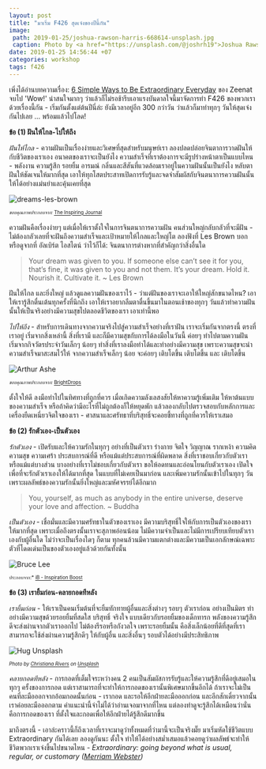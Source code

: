 ```yaml
---
layout: post
title: "มาเริ่ม F426 สุดเจ๋งของปีนี้กัน"
image:
 path: 2019-01-25/joshua-rawson-harris-668614-unsplash.jpg
 caption: Photo by <a href="https://unsplash.com/@joshrh19">Joshua Rawson-Harris</a> on <a href="https://unsplash.com/">Unsplash</a>
date: 2019-01-25 14:56:44 +07
categories: workshop
tags: f426
---
```

เพิ่งได้อ่านบทความเรื่อง: [6 Simple Ways to Be Extraordinary Everyday](https://positiveprovocations.com/2019/01/23/6-simple-ways-to-be-extraordinary-everyday/?utm_source=feedburner&utm_medium=email&utm_campaign=Feed%3A+PositiveProvocations+%28Positive+Provocations%29) ของ Zeenat จบไป 'Wow!' น่าสนใจมากๆ ว่าแล้วก็ไม่รอช้ารีบเอาแรงบันดาลใจนี้มาจัดการทำ F426 ของพวกเราด้วยเรื่องนี้กัน - เริ่มกันตั้งแต่ต้นปีนี่ล่ะ ยังมีเวลาอยู่อีก 300 กว่าวัน ว่าแล้วก็มาทำทุกๆ วันให้สุดเจ๋งกันไปเลย ... พร้อมแล้วไปโลด!

**ข้อ (1) ฝันให้ไกล-ไปให้ถึง**

*ฝันให้ไกล* - ความฝันเป็นเรื่องง่ายและวิเศษที่สุดสำหรับมนุษย์เรา ลองปลดปล่อยจินตาการวาดฝันให้กับชีวิตของเราเอง อนาคตของเราจะเป็นยังไง ความสำเร็จที่เราต้องการจะมีรูปร่างหน้าตาเป็นแบบไหน - พลังงาน ความรู้สึก รอยยิ้ม อารมณ์ กลิ่นและสีสันที่แวดล้อมเราอยู่ในความฝันนั้นเป็นยังไง หลับตาฝันให้ชัดเจนให้มากที่สุด เอาให้ทุกโสตประสาทเปิดการรับรู้และจดจำสัมผัสกับจินตนาการความฝันนั้นให้ได้อย่างแม่นยำและคุ้นเคยที่สุด

![dreams-les-brown](https://res.cloudinary.com/sdees-reallife/image/upload/c_scale,w_600/v1548411486/dream-les-brown.jpg)

<sup><sub>*ขอบคุณภาพประกอบจาก:* [The Inspiring Journal](https://www.theinspiringjournal.com/10-highly-inspirational-les-brown-quotes-to-live-your-dreams/)</sub></sup>

ความฝันคือเรื่องง่ายๆ แต่เมื่อให้เราตั้งใจในการจินตนาการความฝัน คนส่วนใหญ่กลับกลัวที่จะมีฝัน - ไม่ต้องกลัวเลยที่จะฝันถึงความสำเร็จและเป้าหมายให้ไกลและใหญ่โต ลองฟังที่ Les Brown บอก หรือดูจากที่ อัลเบิร์ต ไอสไตน์ ว่าไว้ก็ได้: จินตนาการต่างหากที่สำคัญกว่าสิ่งอื่นใด

> Your dream was given to you. If someone else can’t see it for you, that’s fine, it was given to you and not them. It’s your dream. Hold it. Nourish it. Cultivate it. ~ Les Brown

ฝันให้ไกล และยิ่งใหญ่ แล้วดูแลความฝันของเราไว้ - ว่าแต่ฝันของเราจะเอาให้ใหญ่สักขนาดไหน? เอาให้เรารู้สึกตื่นเต้นทุกครั้งที่นึกถึง เอาให้เราอยากลืมตาตื่นขึ้นมาในตอนเช้าของทุกๆ วันแล้วทำความฝันนั้นให้เป็นจริงอย่างมีความสุขไปตลอดชีวิตของเรา เอาเท่านี้พอ

*ไปให้ถึง* - สำหรับการเดินทางจากความจริงไปสู่ความสำเร็จอย่างที่เราฝัน เราจะเริ่มกันจากตรงนี้ ตรงที่เราอยู่ เริ่มจากสิ่งเหล่านี้ สิ่งที่เรามี และก็มีความสุขกับการได้ลงมือในวันนี้ ค่อยๆ ทำไปตามความฝัน เริ่มจากกิจวัตรประจำวันเล็กๆ น้อยๆ ทำสิ่งที่เราลงมือทำได้และทำอย่างมีความสุข เพราะความสุขจะนำความสำเร็จมาสะสมไว้ให้ จากความสำเร็จเล็กๆ น้อย จะค่อยๆ เติบโตขึ้น เติบโตขึ้น และ เติบโตขึ้น

![Arthur Ashe](https://res.cloudinary.com/sdees-reallife/image/upload/c_scale,w_600/v1548413112/arthur-ashe.jpg)

<sup><sub>*ขอบคุณภาพประกอบจาก:* [BrightDrops](https://brightdrops.com/best-motivational-quotes)</sub></sup>

ตั้งใจให้ดี ลงมือทำไปในทิศทางที่ถูกที่ควร เมื่อเกิดความลังเลสงสัยให้หาความรู้เพิ่มเติม ให้หาต้นแบบของความสำเร็จ หรือถ้าคิดว่ามีอะไรที่ไม่ถูกต้องก็ให้หยุดพัก แล้วลองกลับไปตรวจสอบกับหลักการและเครื่องยืดเหนี่ยวจิตใจของเรา - ศาสนาและศรัทธาที่บริสุทธิ์จะคอยชี้ทางที่ถูกที่ควรให้เราเสมอ

**ข้อ (2) รักตัวเอง-เป็นตัวเอง**

*รักตัวเอง* - เปิดรับและให้ความรักในทุกๆ อย่างที่เป็นตัวเรา ร่างกาย จิตใจ วิญญาณ รากเหง้า ความคิด ความสุข ความเศร้า ประสบการณ์ที่ดี หรือแม้แต่ประสบการณ์ที่ผิดพลาด สิ่งที่เราชอบเกี่ยวกับตัวเรา หรือแม้แต่บางส่วน บางอย่างที่เราไม่ชอบเกี่ยวกับตัวเรา ขอให้อดทนและอ่อนโยนกับตัวเราเอง เปิดใจเพื่อที่จะรักตัวเราเองให้ได้มากที่สุด ในแบบที่ไม่เคยเป็นมาก่อน และเพิ่มความรักนั้นเข้าไปในทุกๆ วัน เพราะผลลัพธ์ของความรักนั้นยิ่งใหญ่และมหัศจรรย์ได้อีกมาก

> You, yourself, as much as anybody in the entire universe, deserve your love and affection. ~ Buddha

*เป็นตัวเอง* - เชื่อมั่นและมีความศรัทธาในตัวของเราเอง มีความบริสุทธิ์ใจให้กับการเป็นตัวเองของเราให้มากที่สุด เพราะเมื่อถึงตรงนั้นเราจะสุภาพอ่อนน้อม ไม่มีความจำเป็นและไม่มีการเปรียบเทียบตัวเราเองกับผู้อื่นใด ไม่ว่าจะเป็นเรื่องใดๆ ก็ตาม ทุกคนล้วนมีความแตกต่างและมีความเป็นเอกลักษณ์เฉพาะตัวที่โดดเด่นเป็นของตัวเองอยู่แล้วด้วยกันทั้งนั้น

![Bruce Lee](https://res.cloudinary.com/sdees-reallife/image/upload/c_scale,w_600/v1548430034/bruce-lee.jpg)

<sup><sub>ประกอบจาก:* [iB - Inspiration Boost](https://www.inspirationboost.com/tag/motivational-quotes-2/page/3)</sub></sup>

**ข้อ (3) เรายิ้มก่อน-คลายกอดทีหลัง**

*เรายิ้มก่อน* - ให้เราเป็นคนเริ่มต้นที่จะยิ้มทักทายผู้อื่นและสิ่งต่างๆ รอบๆ ตัวเราก่อน อย่างเป็นมิตร ทำอย่างมีความสุขด้วยรอยยิ้มที่สดใส บริสุทธิ์ จริงใจ แบบเดียวกับรอยยิ้มของเด็กทารก พลังของความรู้สึกดีจะส่งผ่านจากตัวเราออกไป ไม่ต้องรีรอหรือกังวลใจ เพราะรอยยิ้มนั้น คือสิ่งเล็กน้อยที่ดีที่สุดที่เราสามารถจะใช้ส่งผ่านความรู้สึกดีๆ ให้กับผู้อื่น และสิ่งอื่นๆ รอบตัวได้อย่างมีประสิทธิภาพ

![Hug Unsplash](https://res.cloudinary.com/sdees-reallife/image/upload/c_scale,w_800/v1548416413/christiana-rivers-217056-unsplash.jpg)

<sup><sub>*Photo by [Christiana Rivers](https://unsplash.com/@christiana) on [Unsplash](https://unsplash.com/)*</sub></sup>

*คลายกอดทีหลัง* - การกอดที่เต็มใจระหว่างคน 2 คนเป็นสัมผัสการรับรู้และให้ความรู้สึกที่ดีอยู่เสมอในทุกๆ ครั้งของการกอด แต่เราสามารถที่จะทำให้การกอดของเรานั้นพิเศษมากขึ้นอีกได้ ถ้าเราจะไม่เป็นคนที่ละมือออกจากอ้อมกอดนั้นก่อน - เรากอด และรอให้อีกฝ่ายละมือออกก่อน และอีกสักเดี๋ยวจากนั้นเราค่อยละมือออกตาม คำแนะนำนี้จำไม่ได้ว่าอ่านเจอมาจากที่ไหน แต่ลองทำดูจะรู้สึกได้เหมือนว่านั่นคือการกอดของเรา ที่ตั้งใจและกอดเพื่อให้อีกฝ่ายได้รู้สึกดีมากขึ้น

มาถึงตรงนี้ - เอาล่ะคราวนี้ก็ถึงเวลาที่เราจะมาดูว่าทั้งหมดที่ว่ามานี้จะเป็นจริงมั๊ย มาเริ่มหัดใช้ชีวิตแบบ Extraordinary กันได้เลย ลองดูกันนะ ตั้งใจ ทำให้ได้อย่างสม่ำเสมอแล้วคอยดูว่าผลลัพธ์จะทำให้ชีวิตพวกเราเจ๋งขึ้นไปขนาดไหน - *Extraordinary: going beyond what is usual, regular, or customary ([Merriam Webster](https://www.merriam-webster.com/dictionary/extraordinary))*
